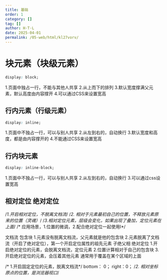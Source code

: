 ```yaml
---
title: 基础
order: 1
category: []
tag: []
author: H·T·L
date: 2025-04-01
permalink: /05-web/html/kl27vorv/
---
```











# 块元素（块级元素）

```css
display: block;
```

1.页面中独占一行，不能与其他人共享
2.从上而下的排列
3.默认宽度撑满父元素，默认高度由内容撑开
4.可以通过CSS来设置宽高

## 行内元素（行级元素）

```css
display: inline;
```

1.页面中不独占一行，可以与别人共享
2.从左到右的，自动换行
3.默认宽度和高度，都是由内容撑开的
4.不能通过CSS来设置宽高

## 行内块元素

```css
display: inline-block;
```

1.页面中不独占一行，可以与别人共享
2.从左到右的，自动换行
3.可以通过css设置宽高



## 相对定位 绝对定位

/*1.开启相对定位，不脱离文档流*/
/*2. 相对于元素最初自己的位置，不释放元素原来的位置（灵魂）*/
/*3.相对定位元素，层级会变化，如果出现了叠加，定位元素在上面*/
/* 应用场景，1.位置的微调，2.配合绝对定位一起使用I*/

文档流
包含块
1.元素没有脱离文档流，父元素就是他的包含块
2.元素脱离了文档流（开启了绝对定位），第一个开启定位属性的祖先元素
子绝父相 
绝对定位 
1.开启绝对定位的元素，会脱离文档流，定位元素
2.位置计算相对于自己的包含块
3.开启绝对定位的元素，会压着其他元素
通常用于覆盖在某个区域的上面



/* 1.开启固定定位的元素，脱离文档流*/
bottom： 0；
right：0；
/*2. 相对坐标原点的位置，是浏览器视口*/
